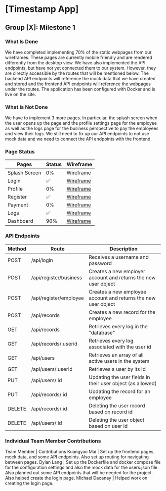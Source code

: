 # [Timestamp App]
## Group [X]: Milestone 1

### What Is Done
We have completed implementing 70% of the static webpages from our wireframes. These pages are currently mobile friendly and are rendered differently from the desktop view. We have also implemented the API endpoints, but have not yet connected them to our system. However, they are directly accessible by the routes that will be mentioned below. The backend API endpoints will reference the mock data that we have created and stored and the frontend API endpoints will reference the webpages under the routes. The application has been configured with Docker and is live on the site.

### What Is Not Done
We have to implement 3 more pages. In particular, the splash screen when the user opens up the page and the profile settings page for the employee as well as the logs page for the business perspective to pay the employees and view their logs. We still need to fix up our API endpoints to not use mock data and we need to connect the API endpoints with the frontend. 

### Page Status
Pages   | Status | Wireframe
------- | ------ | ---------
Splash Screen | 0% | [Wireframe](https://github.ncsu.edu/engr-csc342/csc342-2023Fall-GroupX/blob/main/Proposal/Wireframes/splash_login_signin.png) 
Login   | ✅   | [Wireframe](https://github.ncsu.edu/engr-csc342/csc342-2023Fall-GroupX/blob/main/Proposal/Wireframes/splash_login_signin.png) 
Profile | 0%     | [Wireframe](https://github.ncsu.edu/engr-csc342/csc342-2023Fall-GroupX/blob/main/Proposal/Wireframes/timestamp_logs_settings.png)
Register   | ✅     |  [Wireframe](https://github.ncsu.edu/engr-csc342/csc342-2023Fall-GroupX/blob/main/Proposal/Wireframes/splash_login_signin.png) 
Payment | 0%     | [Wireframe](https://github.ncsu.edu/engr-csc342/csc342-2023Fall-GroupX/blob/main/Proposal/Wireframes/timestamp_business.png)
Logs   |  ✅    | [Wireframe](https://github.ncsu.edu/engr-csc342/csc342-2023Fall-GroupX/blob/main/Proposal/Wireframes/timestamp_logs_settings.png)
Dashboard  | 90%    | [Wireframe](https://github.ncsu.edu/engr-csc342/csc342-2023Fall-GroupX/blob/main/Proposal/Wireframes/All%20Mobile%20Wireframes.png)

### API Endpoints
Method | Route                 | Description
------ | --------------------- | ---------
POST | /api/login              | Receives a username and password
POST | /api/register/business           | Creates a new employer account and returns the new user object
POST | /api/register/employee           | Creates a new employee account and returns the new user object
POST | /api/records | Creates a new record for the employee
GET  | /api/records | Retrieves every log in the "database"
GET  | /api/records/:userid | Retrieves every log associated with the user id
GET  | /api/users              | Retrieves an array of all active users in the system
GET  | /api/users/:userId      | Retrieves a user by its Id
PUT  | /api/users/:id | Updating the user fields in their user object (as allowed)
PUT  | /api/records/:id | Updating the record for an employee
DELETE | /api/records/:id | Deleting the user record based on record id
DELETE | /api/users/:id | Deleting the user object based on user id

### Individual Team Member Contributions
Team Member | Contributions
Kuangyao Mai | Set up the frontend pages, mock data, and some API endpoints. Also set up routing for navigating between pages.
Dylan Lang | Set up the Dockerfile and docker compose file for the configuration settings and also the mock data for the users.json file. Also planned out some API endpoints that will be needed for the project. Also helped create the login page.
Michael Dacanay | Helped work on creating the login page.
